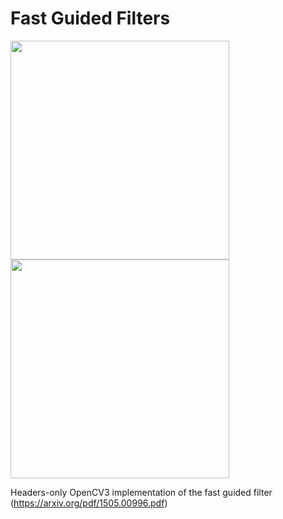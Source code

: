 # Fast Guided Filters

<img width='350px' src='https://user-images.githubusercontent.com/831215/31560087-472a3b34-b053-11e7-931d-a18b2dc5a4ee.png'/>


<img width='350px' src='https://user-images.githubusercontent.com/831215/31560078-43150e84-b053-11e7-9abb-8535fec5ed7d.png'/>

Headers-only OpenCV3 implementation of the fast guided filter (https://arxiv.org/pdf/1505.00996.pdf)
